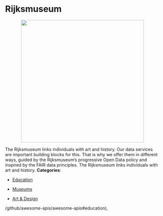 # Rijksmuseum

<p align="center">
    <img width="400" src="https://raw.githubusercontent.com/awesome-apis/awesome-apis/apis/rijksmuseum/logo_256x256.png" />
</p>


The Rijksmuseum links individuals with art and history. Our data services are important building blocks for this. That is why we offer them in different ways, guided by the Rijksmuseum’s progressive Open Data policy and inspired by the FAIR data principles.  The Rijksmuseum links individuals with art and history.
**Categories**:

- [Education](https://github/awesome-apis/awesome-apis#education)

- [Museums](https://github/awesome-apis/awesome-apis#museums)

- [Art & Design](https://github/awesome-apis/awesome-apis#art-and-design)



/github/awesome-apis/awesome-apis#education),


